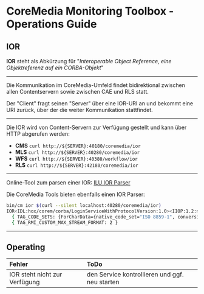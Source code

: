 # CoreMedia Monitoring Toolbox - Operations Guide

## IOR

**IOR** steht als Abkürzung für "_Interoperable Object Reference, eine Objektreferenz auf ein CORBA-Objekt_"

----

Die Kommunikation im CoreMedia-Umfeld findet bidirektional zwischen allen Contentservern sowie zwischen CAE und RLS statt.

Der "Client" fragt seinen "Server" über eine IOR-URI an und bekommt eine URI zurück, über der die weiter Kommunikation stattfindet.

----

Die IOR wird von Content-Servern zur Verfügung gestellt und kann über HTTP abgerufen werden:

 - **CMS** `curl http://${SERVER}:40180/coremedia/ior`
 - **MLS** `curl http://${SERVER}:40280/coremedia/ior`
 - **WFS** `curl http://${SERVER}:40380/workflow/ior`
 - **RLS** `curl http://${SERVER}:42180/coremedia/ior`

 ----

Online-Tool zum parsen einer IOR: [ILU IOR Parser](http://www2.parc.com/istl/projects/ILU/parseIOR/)

Die CoreMedia Tools bieten ebenfalls einen IOR Parser:
```bash
bin/cm ior $(curl --silent localhost:40280/coremedia/ior)
IOR<IDL:hox/corem/corba/LoginServiceWithProtocolVersion:1.0><IIOP:1.2:moebius-ci-02-moebius-tomcat-0-cms.coremedia.vm:40283>
  { TAG_CODE_SETS: {ForCharData={native_code_set="ISO 8859-1", conversion_code_sets=[UTF-8, "ISO 646:1991 IRV"]}, ForWcharData={native_code_set=UTF-16, conversion_code_sets=["ISO/IEC 10646-1:1993, UCS-2, Level 1"]}} },
  { TAG_RMI_CUSTOM_MAX_STREAM_FORMAT: 2 }
```

----

## Operating

| Fehler  | ToDo      |
| :------ | :-------- |
| IOR steht nicht zur Verfügung | den Service kontrollieren und ggf. neu starten |
